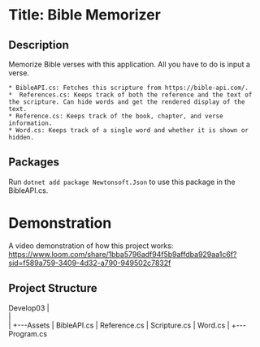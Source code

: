 # Title: Bible Memorizer

## Description
Memorize Bible verses with this application. All you have to do is input a verse. 

    * BibleAPI.cs: Fetches this scripture from https://bible-api.com/. 
    *  References.cs: Keeps track of both the reference and the text of the scripture. Can hide words and get the rendered display of the text.
    * Reference.cs: Keeps track of the book, chapter, and verse information.
    * Word.cs: Keeps track of a single word and whether it is shown or hidden.

## Packages
Run `dotnet add package Newtonsoft.Json` to use this package in the BibleAPI.cs.

# Demonstration
A video demonstration of how this project works: https://www.loom.com/share/1bba5796adf94f5b9affdba929aa1c6f?sid=f589a759-3409-4d32-a790-949502c7832f


## Project Structure
Develop03
|   
|   
|
+---Assets
|       BibleAPI.cs
|       Reference.cs
|       Scripture.cs
|       Word.cs
|
+---Program.cs

